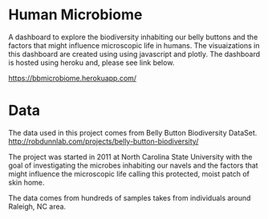 # Human Microbiome
A dashboard to explore the biodiversity inhabiting our belly buttons and the factors that might influence microscopic life in humans. The visuaizations in this dashboard are created using using javascript and plotly. The dashboard is hosted using heroku and, please see link below.

https://bbmicrobiome.herokuapp.com/

# Data
The data used in this project comes from Belly Button Biodiversity DataSet. http://robdunnlab.com/projects/belly-button-biodiversity/
 
The project was started in 2011 at North Carolina State University with the goal of investigating the microbes inhabiting our navels and the factors that might influence the microscopic life calling this protected, moist patch of skin home.

The data comes from hundreds of samples takes from individuals around Raleigh, NC area.
